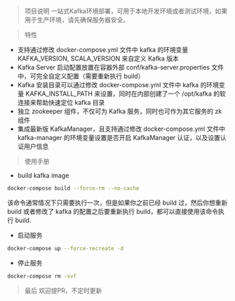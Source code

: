 > 项目说明
一站式Kafka环境部署，可用于本地开发环境或者测试环境，如果用于生产环境，请先确保服务器安全。

> 特性
* 支持通过修改 docker-compose.yml 文件中 kafka 的环境变量 KAFKA_VERSION, SCALA_VERSION 来自定义 Kafka 版本
* Kafka Server 启动配置放置在容器外部 conf/kafka-server.properties 文件中，可完全自定义配置（需要重新执行 build）
* Kafka 安装目录可以通过修改 docker-compose.yml 文件中 kafka 的环境变量 KAFKA_INSTALL_PATH 来设置，同时在内部创建了一个 /opt/kafka 的软连接来帮助快速定位 kafka 目录
* 独立 zookeeper 组件，不仅可为 Kafka 服务，同时也可作为其它服务的 zk 组件
* 集成最新版 KafkaManager，且支持通过修改 docker-compose.yml 文件中 kafka-manager 的环境变量设置是否开启 KafkaManager 认证，以及设置认证用户信息

> 使用手册
- build kafka image
```bash
docker-compose build --force-rm --no-cache
```
该命令通常情况下只需要执行一次，但是如果你之前已经 build 过，然后你想重新 build 或者修改了 kafka 的配置之后要重新执行 build，都可以直接使用该命令执行 build.

- 启动服务
```bash
docker-compose up --force-recreate -d
```

- 停止服务
```bash
docker-compose rm -svf
```

> 最后
欢迎提PR，不定时更新
